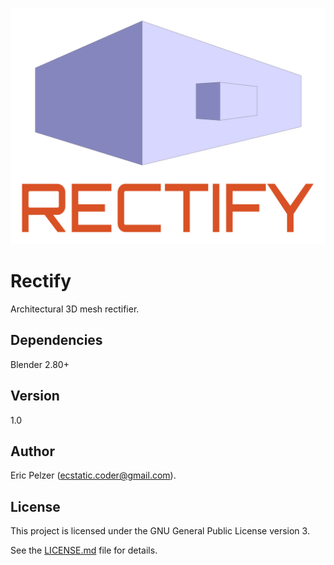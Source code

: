 ![](https://github.com/senselogic/RECTIFY/blob/master/LOGO/rectify.png)

# Rectify

Architectural 3D mesh rectifier.

## Dependencies

Blender 2.80+

## Version

1.0

## Author

Eric Pelzer (ecstatic.coder@gmail.com).

## License

This project is licensed under the GNU General Public License version 3.

See the [LICENSE.md](LICENSE.md) file for details.
